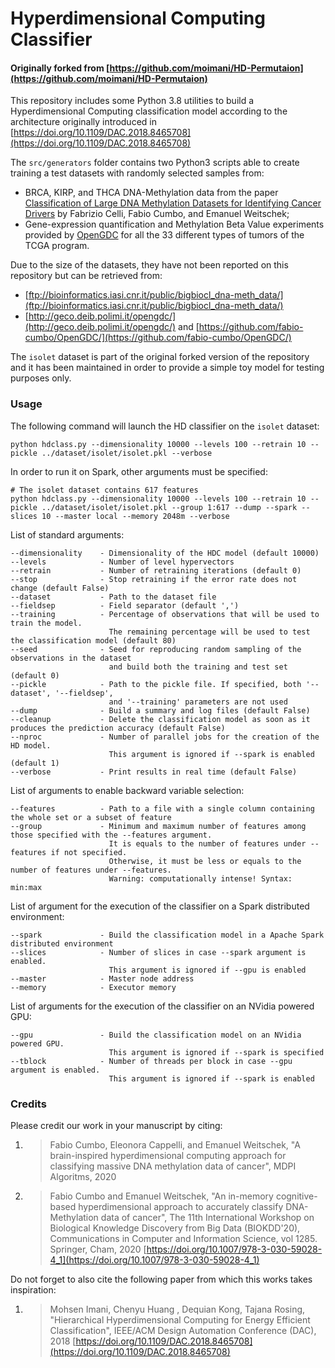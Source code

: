 # Hyperdimensional Computing Classifier
#### Originally forked from [https://github.com/moimani/HD-Permutaion](https://github.com/moimani/HD-Permutaion)

This repository includes some Python 3.8 utilities to build a Hyperdimensional Computing classification model according to the architecture
originally introduced in [https://doi.org/10.1109/DAC.2018.8465708](https://doi.org/10.1109/DAC.2018.8465708)

The `src/generators` folder contains two Python3 scripts able to create training a test datasets with randomly selected samples from:
- BRCA, KIRP, and THCA DNA-Methylation data from the paper [Classification of Large DNA Methylation Datasets for Identifying Cancer Drivers](https://doi.org/10.1016/j.bdr.2018.02.005) by Fabrizio Celli, Fabio Cumbo, and Emanuel Weitschek;
- Gene-expression quantification and Methylation Beta Value experiments provided by [OpenGDC](https://github.com/fabio-cumbo/OpenGDC/) for all the 33 different types of tumors of the TCGA program.

Due to the size of the datasets, they have not been reported on this repository but can be retrieved from: 
- [ftp://bioinformatics.iasi.cnr.it/public/bigbiocl_dna-meth_data/](ftp://bioinformatics.iasi.cnr.it/public/bigbiocl_dna-meth_data/)
- [http://geco.deib.polimi.it/opengdc/](http://geco.deib.polimi.it/opengdc/) and [https://github.com/fabio-cumbo/OpenGDC/](https://github.com/fabio-cumbo/OpenGDC/)

The `isolet` dataset is part of the original forked version of the repository and it has been maintained in order to provide a simple 
toy model for testing purposes only.

### Usage

The following command will launch the HD classifier on the `isolet` dataset:
```
python hdclass.py --dimensionality 10000 --levels 100 --retrain 10 --pickle ../dataset/isolet/isolet.pkl --verbose
```

In order to run it on Spark, other arguments must be specified:
```
# The isolet dataset contains 617 features
python hdclass.py --dimensionality 10000 --levels 100 --retrain 10 --pickle ../dataset/isolet/isolet.pkl --group 1:617 --dump --spark --slices 10 --master local --memory 2048m --verbose
```

List of standard arguments:
```
--dimensionality    - Dimensionality of the HDC model (default 10000)
--levels            - Number of level hypervectors
--retrain           - Number of retraining iterations (default 0)
--stop              - Stop retraining if the error rate does not change (default False)
--dataset           - Path to the dataset file
--fieldsep          - Field separator (default ',')
--training          - Percentage of observations that will be used to train the model. 
                      The remaining percentage will be used to test the classification model (default 80)
--seed              - Seed for reproducing random sampling of the observations in the dataset 
                      and build both the training and test set (default 0)
--pickle            - Path to the pickle file. If specified, both '--dataset', '--fieldsep', 
                      and '--training' parameters are not used
--dump              - Build a summary and log files (default False)
--cleanup           - Delete the classification model as soon as it produces the prediction accuracy (default False)
--nproc             - Number of parallel jobs for the creation of the HD model.
                      This argument is ignored if --spark is enabled (default 1)
--verbose           - Print results in real time (default False)
```

List of arguments to enable backward variable selection:
```
--features          - Path to a file with a single column containing the whole set or a subset of feature
--group             - Minimum and maximum number of features among those specified with the --features argument. 
                      It is equals to the number of features under --features if not specified. 
                      Otherwise, it must be less or equals to the number of features under --features. 
                      Warning: computationally intense! Syntax: min:max
```

List of argument for the execution of the classifier on a Spark distributed environment:
```
--spark             - Build the classification model in a Apache Spark distributed environment
--slices            - Number of slices in case --spark argument is enabled. 
                      This argument is ignored if --gpu is enabled
--master            - Master node address
--memory            - Executor memory
```

List of arguments for the execution of the classifier on an NVidia powered GPU:
```
--gpu               - Build the classification model on an NVidia powered GPU. 
                      This argument is ignored if --spark is specified
--tblock            - Number of threads per block in case --gpu argument is enabled. 
                      This argument is ignored if --spark is enabled
```

### Credits

Please credit our work in your manuscript by citing:

1. > Fabio Cumbo, Eleonora Cappelli, and Emanuel Weitschek, "A brain-inspired hyperdimensional computing approach for classifying massive DNA methylation data of cancer", MDPI Algoritms, 2020

2. > Fabio Cumbo and Emanuel Weitschek, "An in-memory cognitive-based hyperdimensional approach to accurately classify DNA-Methylation data of cancer", The 11th International Workshop on Biological Knowledge Discovery from Big Data (BIOKDD'20), Communications in Computer and Information Science, vol 1285. Springer, Cham, 2020 [https://doi.org/10.1007/978-3-030-59028-4_1](https://doi.org/10.1007/978-3-030-59028-4_1)

Do not forget to also cite the following paper from which this works takes inspiration:

1. > Mohsen Imani, Chenyu Huang , Dequian Kong, Tajana Rosing, "Hierarchical Hyperdimensional Computing for Energy Efficient Classification", IEEE/ACM Design Automation Conference (DAC), 2018 [https://doi.org/10.1109/DAC.2018.8465708](https://doi.org/10.1109/DAC.2018.8465708)
